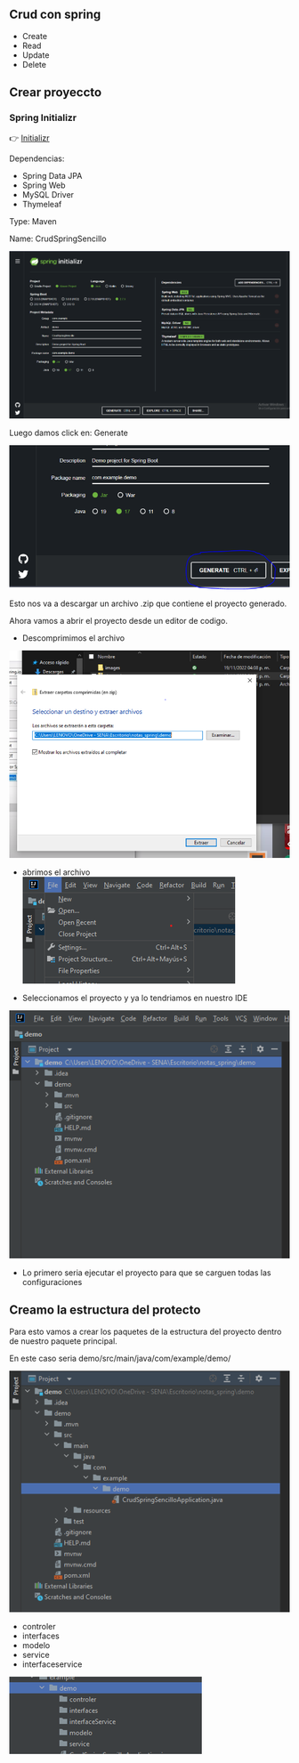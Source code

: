 ## Crud con spring

- Create
- Read
- Update
- Delete

## Crear proyeccto

### Spring Initializr

:point_right:  [Initializr](https://start.spring.io/ "Spring Initializr")

Dependencias: 

- Spring Data JPA
- Spring Web
- MySQL Driver
- Thymeleaf

Type: Maven

Name: CrudSpringSencillo

![Capture_initializr](images/capture_initializr.PNG "capture_initializr")

Luego damos click en: Generate

![Capture_generate](images/capture_generate.PNG "capture_generate")

Esto nos va a descargar un archivo .zip que contiene el proyecto generado.

Ahora vamos a abrir el proyecto desde un editor de codigo.

- Descomprimimos el archivo

![Capture_descomprimir](images/capture_descomprimir.PNG "capture_descomprimir")

- abrimos el archivo
![Capture_abrir](images/capture_abrir.png "capture_abrir")

- Seleccionamos el proyecto y ya lo tendriamos en nuestro IDE

![Capture_abrir](images/capture_ide.PNG "capture_abrir")

- Lo primero seria ejecutar el proyecto para que se carguen todas las configuraciones

## Creamo la estructura del protecto

Para esto vamos a crear los paquetes de la estructura del proyecto dentro de nuestro paquete principal.

En este caso seria  demo/src/main/java/com/example/demo/

![Carpeta_principal](images/capture_carpetaPrincipal.PNG "Carpeta_principal")

- controler
- interfaces
- modelo
- service
- interfaceservice

![Carpeta_estructura](images/capture_estructura.PNG "Carpeta_estructura")